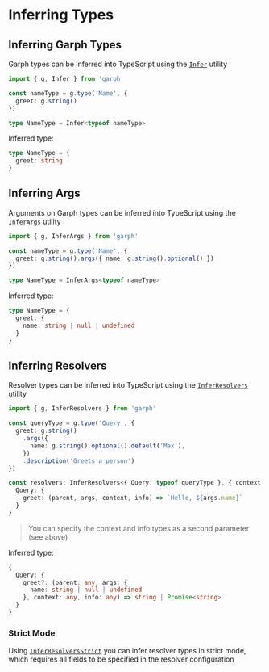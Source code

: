 # Inferring Types

## Inferring Garph Types

Garph types can be inferred into TypeScript using the [`Infer`](/api/index.md#infer) utility

```ts
import { g, Infer } from 'garph'

const nameType = g.type('Name', {
  greet: g.string()
})

type NameType = Infer<typeof nameType>
```

Inferred type:

```ts
type NameType = {
  greet: string
}
```

## Inferring Args

Arguments on Garph types can be inferred into TypeScript using the [`InferArgs`](/api/index.md#inferargs) utility

```ts
import { g, InferArgs } from 'garph'

const nameType = g.type('Name', {
  greet: g.string().args({ name: g.string().optional() })
})

type NameType = InferArgs<typeof nameType>
```

Inferred type:

```ts
type NameType = {
  greet: {
    name: string | null | undefined
  }
}
```

## Inferring Resolvers

Resolver types can be inferred into TypeScript using the [`InferResolvers`](/api/index.md#inferresolvers) utility

```ts
import { g, InferResolvers } from 'garph'

const queryType = g.type('Query', {
  greet: g.string()
    .args({
      name: g.string().optional().default('Max'),
    })
    .description('Greets a person')
})

const resolvers: InferResolvers<{ Query: typeof queryType }, { context: any, info: any }> = {
  Query: {
    greet: (parent, args, context, info) => `Hello, ${args.name}`
  }
}
```

> You can specify the context and info types as a second parameter (see above)

Inferred type:

```ts
{
  Query: {
    greet?: (parent: any, args: {
      name: string | null | undefined
    }, context: any, info: any) => string | Promise<string>
  }
}
```

### Strict Mode

Using [`InferResolversStrict`](/api/index.md#inferresolversstrict) you can infer resolver types in strict mode, which requires all fields to be specified in the resolver configuration
